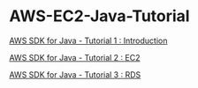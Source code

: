 AWS-EC2-Java-Tutorial
=====================


[AWS SDK for Java - Tutorial 1 : Introduction](http://www.kpbird.com/2013/09/aws-sdk-for-java-tutorial-1-introduction.html)

[AWS SDK for Java - Tutorial 2 : EC2](http://www.kpbird.com/2013/09/aws-sdk-for-java-tutorial-2-ec2.html)

[AWS SDK for Java - Tutorial 3 : RDS](http://www.kpbird.com/2013/10/aws-sdk-for-java-tutorial-3-rds.html)

